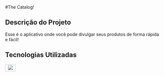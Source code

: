 #The Catalog!
## Descrição do Projeto

Esse é o aplicativo onde você pode divulgar seus produtos de forma rápida e fácil!

## Tecnologias Utilizadas
<table align="center" style="width: 200px;">
    <tr>
        <td style="vertical-align: middle; border: 1px solid #ccc;">
              <img src="https://cdn.jsdelivr.net/gh/devicons/devicon@latest/icons/angular/angular-original-wordmark.svg"/>
        </td>
    </tr>
</table>